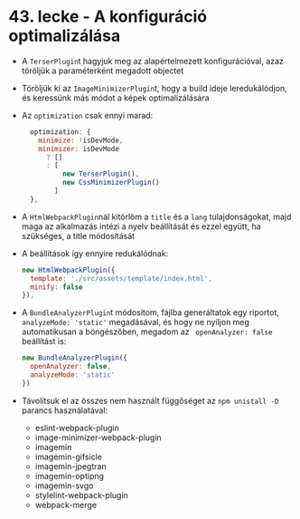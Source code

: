 # 43. lecke - A konfiguráció optimalizálása
- A `TerserPlugin`t hagyjuk meg az alapértelmezett konfigurációval, azaz töröljük a paraméterként megadott objectet
- Töröljük ki az `ImageMinimizerPlugin`t, hogy a build ideje leredukálódjon, és keressünk más módot a képek optimalizálására
- Az `optimization` csak ennyi marad:

  ```javascript
    optimization: {
      minimize: !isDevMode,
      minimizer: isDevMode
        ? []
        : [
            new TerserPlugin(),
            new CssMinimizerPlugin()
          ]
    },
  ```

- A `HtmlWebpackPlugin`nál kitörlöm a `title` és a `lang` tulajdonságokat, majd maga az alkalmazás intézi a nyelv beállítását és ezzel együtt, ha szükséges, a title módosítását
- A beállítások így ennyire redukálódnak: 

  ```javascript
  new HtmlWebpackPlugin({
    template: './src/assets/template/index.html',
    minify: false
  }),
  ```

- A `BundleAnalyzerPlugin`t módosítom, fájlba generáltatok egy riportot, ` analyzeMode: 'static'` megadásával, és hogy ne nyíljon meg automatikusan a böngészőben, megadom az ` openAnalyzer: false` beállítást is:

  ```javascript
  new BundleAnalyzerPlugin({
    openAnalyzer: false,
    analyzeMode: 'static'
  })
  ```

- Távolítsuk el az összes nem használt függőséget az `npm unistall -D` parancs használatával:
  - eslint-webpack-plugin
  - image-minimizer-webpack-plugin
  - imagemin
  - imagemin-gifsicle
  - imagemin-jpegtran
  - imagemin-optipng
  - imagemin-svgo
  - stylelint-webpack-plugin
  - webpack-merge
  